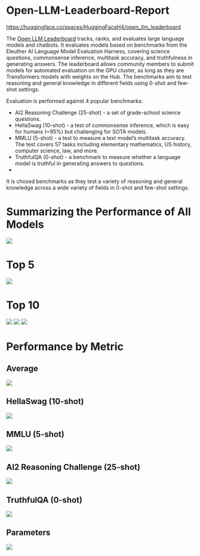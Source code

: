 # Open-LLM-Leaderboard-Report
https://huggingface.co/spaces/HuggingFaceH4/open_llm_leaderboard

The [Open LLM Leaderboard](https://huggingface.co/spaces/HuggingFaceH4/open_llm_leaderboard) tracks, ranks, and evaluates large language models and chatbots. It evaluates models based on benchmarks from the Eleuther AI Language Model Evaluation Harness, covering science questions, commonsense inference, multitask accuracy, and truthfulness in generating answers. The leaderboard allows community members to submit models for automated evaluation on the GPU cluster, as long as they are Transformers models with weights on the Hub. The benchmarks aim to test reasoning and general knowledge in different fields using 0-shot and few-shot settings.

Evaluation is performed against 4 popular benchmarks:
- AI2 Reasoning Challenge (25-shot) - a set of grade-school science questions.
- HellaSwag (10-shot) - a test of commonsense inference, which is easy for humans (~95%) but challenging for SOTA models.
- MMLU (5-shot) - a test to measure a text model’s multitask accuracy. The test covers 57 tasks including elementary mathematics, US history, computer science, law, and more.
- TruthfulQA (0-shot) - a benchmark to measure whether a language model is truthful in generating answers to questions.
- 
It is chosed benchmarks as they test a variety of reasoning and general knowledge across a wide variety of fields in 0-shot and few-shot settings.


#  Summarizing the Performance of All Models
![](assets/20230523/totalplot.png)

# Top 5
![](assets/20230523/top5plot.png)

# Top 10
![](assets/20230523/mainplot_top10.png)
![](assets/20230523/top10_with_barplot.png)
![](assets/20230523/top10barplot.png)

# Performance by Metric

## Average
![](assets/20230523/Average.png)

## HellaSwag (10-shot)
![](assets/20230523/HellaSwag%20(10-shot).png)

## MMLU (5-shot)
![](assets/20230523/MMLU%20(5-shot).png)

## AI2 Reasoning Challenge (25-shot)
![](assets/20230523/ARC%20(25-shot).png)

## TruthfulQA (0-shot)
![](assets/20230523/TruthfulQA%20(0-shot).png)

## Parameters
![](assets/20230523/Parameters.png)

## 
